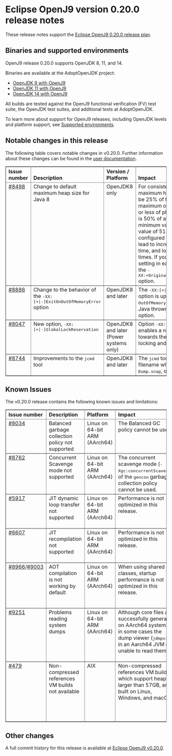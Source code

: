 <!--
* Copyright IBM Corp. and others 2020
*
* This program and the accompanying materials are made
* available under the terms of the Eclipse Public License 2.0
* which accompanies this distribution and is available at
* https://www.eclipse.org/legal/epl-2.0/ or the Apache
* License, Version 2.0 which accompanies this distribution and
* is available at https://www.apache.org/licenses/LICENSE-2.0.
*
* This Source Code may also be made available under the
* following Secondary Licenses when the conditions for such
* availability set forth in the Eclipse Public License, v. 2.0
* are satisfied: GNU General Public License, version 2 with
* the GNU Classpath Exception [1] and GNU General Public
* License, version 2 with the OpenJDK Assembly Exception [2].
*
* [1] https://www.gnu.org/software/classpath/license.html
* [2] https://openjdk.org/legal/assembly-exception.html
*
* SPDX-License-Identifier: EPL-2.0 OR Apache-2.0 OR GPL-2.0-only WITH Classpath-exception-2.0 OR GPL-2.0-only WITH OpenJDK-assembly-exception-1.0
-->

# Eclipse OpenJ9 version 0.20.0 release notes

These release notes support the [Eclipse OpenJ9 0.20.0 release plan](https://projects.eclipse.org/projects/technology.openj9/releases/0.20.0/plan).

## Binaries and supported environments

OpenJ9 release 0.20.0 supports OpenJDK 8, 11, and 14.

Binaries are available at the AdoptOpenJDK project:

- [OpenJDK 8 with OpenJ9](https://adoptopenjdk.net/archive.html?variant=openjdk8&jvmVariant=openj9)
- [OpenJDK 11 with OpenJ9](https://adoptopenjdk.net/archive.html?variant=openjdk11&jvmVariant=openj9)
- [OpenJDK 14 with OpenJ9](https://adoptopenjdk.net/archive.html?variant=openjdk14&jvmVariant=openj9)

All builds are tested against the OpenJ9 functional verification (FV) test suite, the OpenJDK test suites, and additional tests at AdoptOpenJDK.

To learn more about support for OpenJ9 releases, including OpenJDK levels and platform support, see [Supported environments](https://eclipse.org/openj9/docs/openj9_support/index.html).


## Notable changes in this release

The following table covers notable changes in v0.20.0. Further information about these changes can be found in the [user documentation](https://www.eclipse.org/openj9/docs/version0.20/).

<table cellpadding="4" cellspacing="0" summary="" width="100%" rules="all" frame="border" border="1"><thead align="left">
<tr valign="bottom">
<th valign="bottom">Issue number</th>
<th valign="bottom">Description</th>
<th valign="bottom">Version / Platform</th>
<th valign="bottom">Impact</th>
</tr>
</thead>
<tbody>

<tr><td valign="top"><a href="https://github.com/eclipse-openj9/openj9/pull/8498">#8498</a></td>
<td valign="top">Change to default maximum heap size for Java 8</td>
<td valign="top">OpenJDK8 only</td>
<td valign="top">For consistency with Java&trade; 11, the default maximum heap size (<tt>-Xmx</tt>) is changed to be 25% of the available memory with a maximum of 25 GB. Where there is 2 GB or less of physical memory, the value set is 50% of available memory with a minimum value of 16 MB and a maximum value of 512 MB. If a JVM is not configured properly, this change might lead to increased footprint size, startup time, and longer garbage collection pause times. If you want to revert to the default setting in earlier releases of OpenJ9, use the <tt>-XX:+OriginalJDK8HeapSizeCompatibilityMode</tt> option.</td>
</tr>

<tr><td valign="top"><a href="https://github.com/eclipse-openj9/openj9/pull/8886">#8886</a></td>
<td valign="top">Change to the behavior of the <tt>-XX:[+|-]ExitOnOutOfMemoryError</tt> option</td>
<td valign="top">OpenJDK8 and later</td>
<td valign="top">The <tt>-XX:[+|-]ExitOnOutOfMemoryError</tt> option is updated to exit only on VM <tt>OutOfMemoryErrors</tt> instead of both VM and Java thrown errors to match the Hotspot option.</td>
</tr>

<tr><td valign="top"><a href="https://github.com/eclipse-openj9/openj9/pull/8047">#8047</a></td>
<td valign="top">New option, <tt>-XX:[+|-]GlobalLockReservation</tt></td>
<td valign="top">OpenJDK8 and later (Power systems only)</td>
<td valign="top">Option <tt>-XX:[+|-]GlobalLockReservation</tt> enables a new optimization targeted towards the more efficient handling of locking and unlocking Java objects.</td>
</tr>

<tr><td valign="top"><a href="https://github.com/eclipse-openj9/openj9/pull/8744">#8744</a></td>
<td valign="top">Improvements to the <tt>jcmd</tt> tool</td>
<td valign="top">OpenJDK8 and later</td>
<td valign="top">The <tt>jcmd</tt> tool no longer requires a filename when used with the <tt>Dump.java</tt>, <tt>Dump.snap</tt>, or <tt>Dump.system</tt> options.</td>
</tr>

</table>


## Known Issues

The v0.20.0 release contains the following known issues and limitations:

<table cellpadding="4" cellspacing="0" summary="" width="100%" rules="all" frame="border" border="1">
<thead align="left">
<tr valign="bottom">
<th valign="bottom">Issue number</th>
<th valign="bottom">Description</th>
<th valign="bottom">Platform</th>
<th valign="bottom">Impact</th>
<th valign="bottom">Workaround</th>
</tr>
</thead>
<tbody>

<tr><td valign="top"><a href="https://github.com/eclipse-openj9/openj9/issues/8034">#8034</a></td>
<td valign="top">Balanced garbage collection policy not supported</td>
<td valign="top">Linux on 64-bit ARM (AArch64)</td>
<td valign="top">The Balanced GC policy cannot be used. </td>
<td valign="top">Use an alternative GC policy, such as <tt>gencon</tt>.</td>
</tr>

<tr><td valign="top"><a href="https://github.com/eclipse-openj9/openj9/issues/8762">#8762</a></td>
<td valign="top">Concurrent Scavenge mode not supported</td>
<td valign="top">Linux on 64-bit ARM (AArch64)</td>
<td valign="top">The concurrent scavenge mode (<tt>-Xgc:concurrentScavenge</tt>) of the <tt>gencon</tt>
garbage collection policy cannot be used. </td>
<td valign="top">The <tt>gencon</tt> policy can still be used without this mode operational.</td>
</tr>

<tr><td valign="top"><a href="https://github.com/eclipse-openj9/openj9/issues/5917">#5917</a></td>
<td valign="top">JIT dynamic loop transfer not supported</td>
<td valign="top">Linux on 64-bit ARM (AArch64)</td>
<td valign="top">Performance is not optimized in this release. </td>
<td valign="top">None. Performance will improve in a future release.</td>
</tr>

<tr><td valign="top"><a href="https://github.com/eclipse-openj9/openj9/issues/6607">#6607</a></td>
<td valign="top">JIT recompilation not supported</td>
<td valign="top">Linux on 64-bit ARM (AArch64)</td>
<td valign="top">Performance is not optimized in this release. </td>
<td valign="top">None. Performance will improve in a future release.</td>
</tr>

<tr><td valign="top"><a href="https://github.com/eclipse-openj9/openj9/issues/8966">#8966</a>/<a href="https://github.com/eclipse-openj9/openj9/issues/9003">#9003</a></td>
<td valign="top">AOT compilation is not working by default</td>
<td valign="top">Linux on 64-bit ARM (AArch64)</td>
<td valign="top">When using shared classes, startup performance is not optimized in this release. </td>
<td valign="top">To turn on AOT explicitly, specify the <tt>-Xquickstart</tt> or <tt>-Xaot</tt> option.</td>
</tr>

<tr><td valign="top"><a href="https://github.com/eclipse-openj9/openj9/issues/9251">#9251</a></td>
<td valign="top">Problems reading system dumps</td>
<td valign="top">Linux on 64-bit ARM (AArch64)</td>
<td valign="top">Although core files are successfully generated on AArch64 systems, in some cases the dump viewer (<tt>jdmpview</tt>) in an Aarch64 JVM is unable to read them.</td>
<td valign="top">Read Aarch64 core files from an alternative JVM, such as x86 Linux or macOS.</td>
</tr>

<tr><td valign="top"><a href="https://github.com/eclipse-openj9/openj9/issues/479">#479</a></td>
<td valign="top">Non-compressed references VM builds not available</td>
<td valign="top">AIX</td>
<td valign="top">Non-compressed references VM builds, which support heaps larger than 57GB, are built on Linux, Windows, and macOS. </td>
<td valign="top">Manual builds on other platforms are possible by following our <a href="https://github.com/eclipse-openj9/openj9/blob/master/buildenv/Build_Instructions_V8.md">detailed build instructions</a>.</td>
</tr>

</tbody>
</table>


## Other changes

A full commit history for this release is available at [Eclipse OpenJ9 v0.20.0](https://github.com/eclipse-openj9/openj9/releases/tag/openj9-0.20.0).
